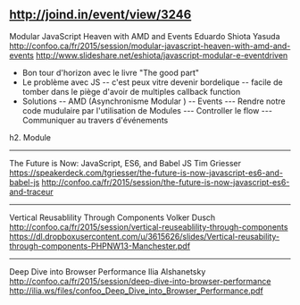 http://joind.in/event/view/3246
----------------------------------
Modular JavaScript Heaven with AMD and Events
Eduardo Shiota Yasuda
http://confoo.ca/fr/2015/session/modular-javascript-heaven-with-amd-and-events
http://www.slideshare.net/eshiota/javascript-modular-e-eventdriven

- Bon tour d'horizon avec le livre "The good part"
- Le problème avec JS
-- c'est peux vitre devenir bordelique
-- facile de tomber dans le piège d'avoir de multiples callback function
- Solutions
-- AMD (Asynchronisme Modular )
-- Events
--- Rendre notre code mudulaire par l'utilisation de Modules
--- Controller le flow
--- Communiquer au travers d'événements

h2. Module


----------------------------------
The Future is Now: JavaScript, ES6, and Babel JS
Tim Griesser
https://speakerdeck.com/tgriesser/the-future-is-now-javascript-es6-and-babel-js
http://confoo.ca/fr/2015/session/the-future-is-now-javascript-es6-and-traceur

----------------------------------
Vertical Reusablility Through Components
Volker Dusch
http://confoo.ca/fr/2015/session/vertical-reuseablility-through-components
https://dl.dropboxusercontent.com/u/3615626/slides/Vertical-reusability-through-components-PHPNW13-Manchester.pdf

----------------------------------
Deep Dive into Browser Performance
Ilia Alshanetsky
http://confoo.ca/fr/2015/session/deep-dive-into-browser-performance
http://ilia.ws/files/confoo_Deep_Dive_into_Browser_Performance.pdf


